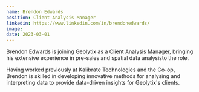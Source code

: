 ```yaml
---
name: Brendon Edwards
position: Client Analysis Manager
linkedin: https://www.linkedin.com/in/brendonedwards/
image: 
date: 2023-03-01
---
```


Brendon Edwards is joining Geolytix as a Client Analysis Manager, bringing his extensive experience in pre-sales and spatial data analysisto the role. 

Having worked previously at Kalibrate Technologies and the Co-op, Brendon is skilled in developing innovative methods for analysing and interpreting data to provide data-driven insights for Geolytix's clients.